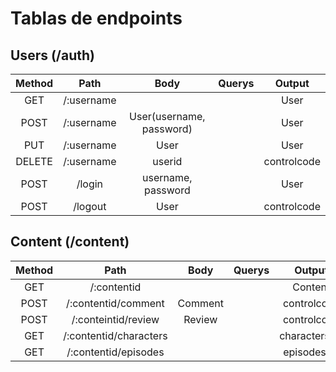 # Tablas de endpoints
## Users (/auth)

| Method |    Path    |           Body           | Querys |   Output    |
| :----: | :--------: | :----------------------: | :----: | :---------: |
|  GET   | /:username |                          |        |    User     |
|  POST  | /:username | User(username, password) |        |    User     |
|  PUT   | /:username |           User           |        |    User     |
| DELETE | /:username |          userid          |        | controlcode |
|  POST  |   /login   |    username, password    |        |    User     |
|  POST  |  /logout   |           User           |        | controlcode |

## Content (/content)

| Method |          Path          |  Body   | Querys |     Output     |
| :----: | :--------------------: | :-----: | :----: | :------------: |
|  GET   |      /:contentid       |         |        |    Content     |
|  POST  |  /:contentid/comment   | Comment |        |  controlcode   |
|  POST  |  /:conteintid/review   | Review  |        |  controlcode   |
|  GET   | /:contentid/characters |         |        | characterslist |
|  GET   |  /:contentid/episodes  |         |        |  episodeslist  |
